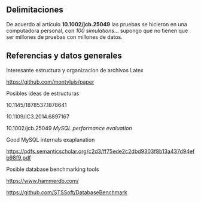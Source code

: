 ## Delimitaciones

De acuerdo al artículo **10.1002/jcb.25049** las pruebas se hicieron en una computadora personal, con *100 simulations*... supongo que no tienen que ser millones de pruebas con millones de datos.

## Referencias y datos generales

Interesante estructura y organizacion de archivos Latex

https://github.com/montyluis/paper


Posibles ideas de estructuras

10.1145/1878537.1878641

10.1109/IC3.2014.6897167

10.1002/jcb.25049 *MySQL performance evaluation*

Good MySQL internals exaplanation

https://pdfs.semanticscholar.org/c2d3/ff75ede2c2dbd9303f8b13a437d94efb98f9.pdf

Posible database benchmarking tools

https://www.hammerdb.com/

https://github.com/STSSoft/DatabaseBenchmark


